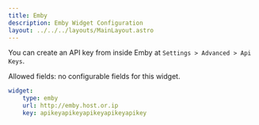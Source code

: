 ```yaml
---
title: Emby
description: Emby Widget Configuration
layout: ../../../layouts/MainLayout.astro
---
```


You can create an API key from inside Emby at `Settings > Advanced > Api Keys`.

Allowed fields: no configurable fields for this widget.

```yaml
widget:
    type: emby
    url: http://emby.host.or.ip
    key: apikeyapikeyapikeyapikeyapikey
```
